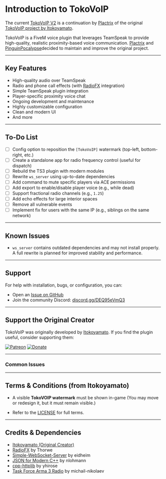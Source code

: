 # Introduction to TokoVoIP

The current [TokoVoIP V2](https://github.com/Plactrix/TokoVoIP_v2) is a continuation by [Plactrix](https://github.com/Plactrix) of the original [TokoVoIP project by Itokoyamato](https://github.com/Itokoyamato/TokoVOIP_TS3).

TokoVoIP is a FiveM voice plugin that leverages TeamSpeak to provide high-quality, realistic proximity-based voice communication. [Plactrix](https://github.com/Plactrix) and [PinguinPocalypse](https://github.com/GamingLuke1337)decided to maintain and improve the original project.

---

## Key Features

* High-quality audio over TeamSpeak
* Radio and phone call effects (with [RadioFX](https://www.myteamspeak.com/addons/f2e04859-d0db-489b-a781-19c2fab29def) integration)
* Simple TeamSpeak plugin integration
* Player-specific proximity voice chat
* Ongoing development and maintenance
* Highly customizable configuration
* Clean and modern UI
* And more

---

## To-Do List

* [ ] Config option to reposition the `[TokoVoIP]` watermark (top-left, bottom-right, etc.)
* [ ] Create a standalone app for radio frequency control (useful for dispatch)
* [ ] Rebuild the TS3 plugin with modern modules
* [ ] Rewrite `ws_server` using up-to-date dependencies
* [ ] Add command to mute specific players via ACE permissions
* [ ] Add export to enable/disable player voice (e.g., while dead)
* [ ] Support fractional radio channels (e.g., `1.25`)
* [ ] Add echo effects for large interior spaces
* [ ] Remove all vulnerable events
* [ ] Implement fix for users with the same IP (e.g., siblings on the same network)

---

## Known Issues

* `ws_server` contains outdated dependencies and may not install properly. A full rewrite is planned for improved stability and performance.

---

## Support

For help with installation, bugs, or configuration, you can:

* Open an [Issue on GitHub](https://github.com/Plactrix/TokoVoIP_v2/issues)
* Join the community Discord: [discord.gg/DEQ95eVmQ3](https://discord.gg/DEQ95eVmQ3)

---

## Support the Original Creator

TokoVoIP was originally developed by [Itokoyamato](https://github.com/Itokoyamato/TokoVOIP_TS3).
If you find the plugin useful, consider supporting them:

[![Patreon](https://img.shields.io/badge/Become%20a-patron-orange)](https://www.patreon.com/Itokoyamato)
[![Donate](https://img.shields.io/badge/Donate-PayPal-green.svg)](https://www.paypal.com/cgi-bin/webscr?cmd=_s-xclick&hosted_button_id=H2UXEZBF5KQBL)

---

### Common Issues

---

## Terms & Conditions (from Itokoyamato)

* A visible **TokoVOIP watermark** must be shown in-game
  (You may move or redesign it, but it must remain visible.)

* Refer to the [LICENSE](https://github.com/Itokoyamato/TokoVOIP_TS3/blob/master/LICENSE.md) for full terms.

---

## Credits & Dependencies

* [Itokoyamato (Original Creator)](https://github.com/Itokoyamato/TokoVOIP_TS3)
* [RadioFX](https://github.com/thorwe/teamspeak-plugin-radiofx) by Thorwe
* [Simple-WebSocket-Server](https://gitlab.com/eidheim/Simple-WebSocket-Server) by eidheim
* [JSON for Modern C++](https://github.com/nlohmann/json) by nlohmann
* [cpp-httplib](https://github.com/yhirose/cpp-httplib) by yhirose
* [Task Force Arma 3 Radio](https://github.com/michail-nikolaev/task-force-arma-3-radio) by michail-nikolaev
